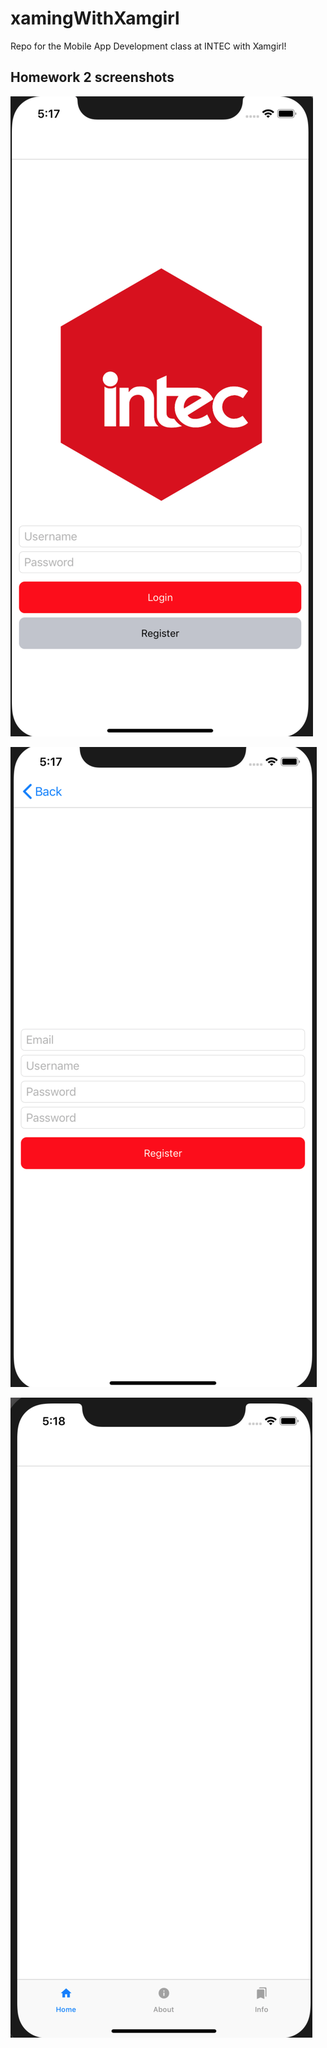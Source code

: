 # xamingWithXamgirl
Repo for the Mobile App Development class at INTEC with Xamgirl!

## Homework 2 screenshots

<img src="./Images/login.png"
     alt="Login page"/>
     
<img src="./Images/register.png"
     alt="Login page"/>
     
<img src="./Images/home.png"
     alt="Login page"/>
